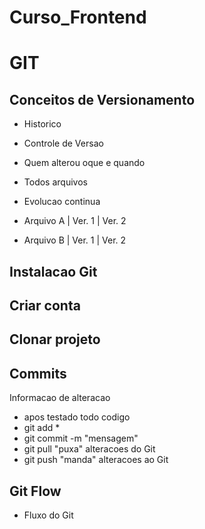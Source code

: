 # Curso_Frontend

# GIT

## Conceitos de Versionamento

 - Historico
 - Controle de Versao
 - Quem alterou oque e quando
 - Todos arquivos
 - Evolucao continua

 - Arquivo A | Ver. 1 | Ver. 2
 - Arquivo B | Ver. 1 | Ver. 2

## Instalacao Git

## Criar conta

## Clonar projeto

## Commits
Informacao de alteracao 
 - apos testado todo codigo
 - git add *
 - git commit -m "mensagem"
 - git pull "puxa" alteracoes do Git
 - git push "manda" alteracoes ao Git

## Git Flow

 - Fluxo do Git
